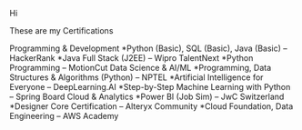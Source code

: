Hi 

These are my Certifications

Programming & Development
*Python (Basic), SQL (Basic), Java (Basic) – HackerRank
*Java Full Stack (J2EE) – Wipro TalentNext
*Python Programming – MotionCut
Data Science & AI/ML
*Programming, Data Structures & Algorithms (Python) – NPTEL
*Artificial Intelligence for Everyone – DeepLearning.AI
*Step-by-Step Machine Learning with Python – Spring Board
Cloud & Analytics
*Power BI (Job Sim) – JwC Switzerland
*Designer Core Certification – Alteryx Community
*Cloud Foundation, Data Engineering – AWS Academy
